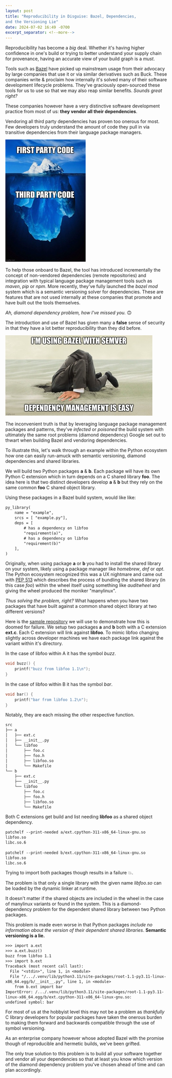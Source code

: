 ```yaml
---
layout: post
title: "Reproducibility in Disguise: Bazel, Dependencies,
and the Versioning Lie"
date: 2024-07-02 16:49 -0700
excerpt_separator: <!--more-->
---
```


Reproducibility has become a _big_ deal. Whether it's having higher confidence in one's build or trying to better understand your supply chain for provenance, having an accurate view of your build graph is a _must_.

Tools such as [Bazel](https://bazel.build/) have picked up mainstream usage from their advocacy by large companies that use it or via similar derivatives such as Buck. These companies write & proclaim how internally it's solved many of their software development lifecycle problems. They've graciously open-sourced these tools for us to use so that we may also reap similar benefits. _Sounds great right?_

<!--more-->

These companies however have a very distinctive software development practice from most of us: **they vendor all their dependencies**.

Vendoring all third party dependencies has proven too onerous for most. Few developers truly understand the amount of code they pull in via transitive dependencies from their language package managers.

![third party iceberg](/assets/images/iceberg_third_party_50p.jpg)


To help those onboard to Bazel, the tool has introduced incrementally the concept of non-vendored dependencies (remote repositories) and integration with typical language package management tools such as _maven_, _pip_ or _npm_. More recently, they've fully launched the _bazel mod_ system which is a semantic versioning solver for dependencies. These are features that
are not used internally at these companies that promote and have built out the tools themselves.

_Ah, diamond dependency problem, how I've missed you._ 🙃


The introduction and use of Bazel has given many a **false** sense of security in that they have a lot better reproducibility than they did before.

![head in sand meme](/assets/images/head_in_sand_bazel_50p.jpeg)

The inconvenient truth is that by leveraging language package management packages and patterns, they've _infected_ or _poisoned_ the build system with ultimately the same root problems (diamond dependency) Google set out to thwart when building Bazel and vendoring dependencies.

To illustrate this, let's walk through an example within the Python ecosystem how one can easily run-amuck with semantic versioning, diamond dependencies and shared libraries.

We will build two Python packages **a** & **b**. Each package will have its own Python C extension which in turn depends on a C shared library **foo**. The idea here is that two distinct developers develop **a** & **b** but they rely on the same common **foo** C shared object library.

Using these packages in a Bazel build system, would like like:
```starlark
py_library(
    name = "example",
    srcs = [ "example.py"],
    deps = [
        # has a dependency on libfoo
        "requirement(a)",
        # has a dependency on libfoo
        "requirement(b)"
    ],
)
```

Originally, when using package **a** or **b** you had to install the shared library on your system, likely using a package manager like _homebrew_, _dnf_ or _apt_. The Python ecosystem recognized this was a UX nightmare and came out with [PEP 513](https://peps.python.org/pep-0513/) which describes the process of bundling the shared library (in this case _foo_) within the wheel itself using something like _auditwheel_ and giving the wheel produced the moniker "manylinux".

_Thus solving the problem, right?_
What happens when you have two packages that have built against a common shared object library at two different versions?


Here is the [sample repository](https://github.com/fzakaria/python-shared-object-fallacy) we will use to demonstrate how this is doomed for failure.
We setup two packages **a** and **b** both with a C extension **ext.c**.
Each C extension will link against **libfoo**. To mimic libfoo changing slightly across developer machines we have each package link against the variant within it's directory.

In the case of libfoo within A it has the symbol _buzz_.

```c
void buzz() {
    printf("buzz from libfoo 1.1\n");
}
```

In the case of libfoo within B it has the symbol _bar_.

```c
void bar() {
    printf("bar from libfoo 1.2\n");
}
```

Notably, they are each missing the other respective function.

```console
src
├── a
│   ├── ext.c
│   ├── __init__.py
│   └── libfoo
│       ├── foo.c
│       ├── foo.h
│       ├── libfoo.so
│       └── Makefile
└── b
    ├── ext.c
    ├── __init__.py
    └── libfoo
        ├── foo.c
        ├── foo.h
        ├── libfoo.so
        └── Makefile
```

Both C extensions get build and list needing **libfoo** as a shared object dependency.

```console
patchelf --print-needed a/ext.cpython-311-x86_64-linux-gnu.so 
libfoo.so
libc.so.6

patchelf --print-needed b/ext.cpython-311-x86_64-linux-gnu.so 
libfoo.so
libc.so.6
```

Trying to import both packages though results in a failure 💥.  

The problem is that only a single library with the given name _libfoo.so_ can be loaded by the dynamic linker at runtime.

It doesn't matter if the shared objects are included in the wheel in the case of manylinux variants or found in the system. This is a diamond-dependency problem for the dependent shared library between two Python packages.

This problem is made even worse in that Python packages _include no information about the version of their dependent shared libraries_. **Semantic versioning is a lie.**

```console
>>> import a.ext
>>> a.ext.buzz()
buzz from libfoo 1.1
>>> import b.ext
Traceback (most recent call last):
  File "<stdin>", line 1, in <module>
  File "/.../.venv/lib/python3.11/site-packages/root-1.1-py3.11-linux-x86_64.egg/b/__init__.py", line 1, in <module>
    from b.ext import bar
ImportError: /.../.venv/lib/python3.11/site-packages/root-1.1-py3.11-linux-x86_64.egg/b/ext.cpython-311-x86_64-linux-gnu.so:
undefined symbol: bar
```
For most of us at the hobbyist level this may not be a problem as _thankfully_ C library developers for popular packages have taken the onerous burden to making them forward and backwards compatible through the use of symbol versioning.

As an enterprise company however whose adopted Bazel with the promise though of reproducible and hermetic builds, we've been grifted.

The only true solution to this problem is to build all your software together and vendor all your dependencies so that at least you know which version of the diamond dependency problem you've chosen ahead of time and can plan accordingly.